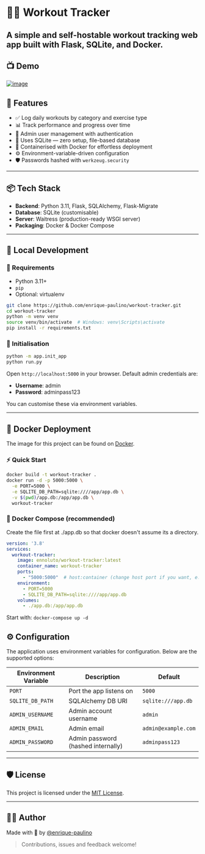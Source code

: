 # 🏋️‍♂️ Workout Tracker

A simple and self-hostable workout tracking web app built with **Flask**, **SQLite**, and **Docker**.
---

## 📺 Demo


[![image](https://github.com/user-attachments/assets/d09abade-95e8-410d-b899-5bb033b6c019)](https://www.youtube.com/watch?v=xcMvPMsAjEs)


## 🚀 Features

- ✅ Log daily workouts by category and exercise type  
- 📊 Track performance and progress over time  
- 👥 Admin user management with authentication  
- 💾 Uses SQLite — zero setup, file-based database  
- 🐳 Containerised with Docker for effortless deployment  
- ⚙️ Environment-variable-driven configuration  
- 🛡️ Passwords hashed with `werkzeug.security`  

---

## 📦 Tech Stack

- **Backend**: Python 3.11, Flask, SQLAlchemy, Flask-Migrate  
- **Database**: SQLite (customisable)  
- **Server**: Waitress (production-ready WSGI server)  
- **Packaging**: Docker & Docker Compose  

---

## 🧪 Local Development

### 🔧 Requirements

- Python 3.11+
- `pip`
- Optional: virtualenv

```bash
git clone https://github.com/enrique-paulino/workout-tracker.git
cd workout-tracker
python -m venv venv
source venv/bin/activate  # Windows: venv\Scripts\activate
pip install -r requirements.txt
```
### 🧠 Initialisation

```bash
python -m app.init_app
python run.py
```

Open `http://localhost:5000` in your browser.
Default admin credentials are:
- **Username**: admin
- **Password**: adminpass123

You can customise these via environment variables.

---

## 🐳 Docker Deployment

The image for this project can be found on [Docker](https://hub.docker.com/r/ennoluto/workout-tracker).

### ⚡ Quick Start
```bash
docker build -t workout-tracker .
docker run -d -p 5000:5000 \
  -e PORT=5000 \
  -e SQLITE_DB_PATH=sqlite:////app/app.db \
  -v $(pwd)/app.db:/app/app.db \
  workout-tracker
```

### 🧰 Docker Compose (recommended)
Create the file first at ./app.db so that docker doesn't assume its a directory.

```yaml
version: '3.8'
services:
  workout-tracker:
    image: ennoluto/workout-tracker:latest
    container_name: workout-tracker
    ports:
      - "5000:5000"  # host:container (change host port if you want, e.g. "272:5000")
    environment:
      - PORT=5000
      - SQLITE_DB_PATH=sqlite:////app/app.db
    volumes:
      - ./app.db:/app/app.db
```
Start with:
```docker-compose up -d```

## ⚙️ Configuration

The application uses environment variables for configuration. Below are the supported options:

| Environment Variable | Description                          | Default              |
|----------------------|--------------------------------------|----------------------|
| `PORT`               | Port the app listens on              | `5000`               |
| `SQLITE_DB_PATH`     | SQLAlchemy DB URI                    | `sqlite:///app.db`   |
| `ADMIN_USERNAME`     | Admin account username               | `admin`              |
| `ADMIN_EMAIL`        | Admin email                          | `admin@example.com`  |
| `ADMIN_PASSWORD`     | Admin password (hashed internally)   | `adminpass123`       |

---

## 🛡️ License

This project is licensed under the [MIT License](LICENSE).

---

## 👨‍💻 Author

Made with 💪 by [@enrique-paulino](https://github.com/enrique-paulino)

> Contributions, issues and feedback welcome!

